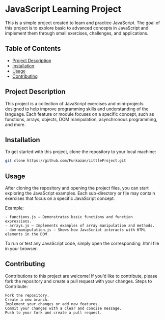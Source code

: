 # JavaScript Learning Project

This is a simple project created to learn and practice JavaScript. The goal of this project is to explore basic to advanced concepts in JavaScript and implement them through small exercises, challenges, and applications.

## Table of Contents
- [Project Description](#project-description)
- [Installation](#installation)
- [Usage](#usage)
- [Contributing](#contributing)

## Project Description

This project is a collection of JavaScript exercises and mini-projects designed to help improve programming skills and understanding of the language. Each feature or module focuses on a specific concept, such as functions, arrays, objects, DOM manipulation, asynchronous programming, and more.

## Installation

To get started with this project, clone the repository to your local machine:

```bash
git clone https://github.com/Funkazan/LittleProject.git
```

## Usage

After cloning the repository and opening the project files, you can start exploring the JavaScript examples. Each sub-directory or file may contain exercises that focus on a specific JavaScript concept.

Example:

    - functions.js – Demonstrates basic functions and function expressions.
    - arrays.js – Implements examples of array manipulation and methods.
    - dom-manipulation.js – Shows how JavaScript interacts with HTML elements in the DOM.

To run or test any JavaScript code, simply open the corresponding .html file in your browser.

## Contributing

Contributions to this project are welcome! If you'd like to contribute, please fork the repository and create a pull request with your changes.
Steps to Contribute:

    Fork the repository.
    Create a new branch.
    Implement your changes or add new features.
    Commit your changes with a clear and concise message.
    Push to your fork and create a pull request.